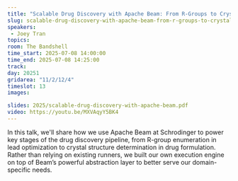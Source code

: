 ```yaml
---
title: "Scalable Drug Discovery with Apache Beam: From R-Groups to Crystal Structures"
slug: scalable-drug-discovery-with-apache-beam-from-r-groups-to-crystal-structures
speakers:
 - Joey Tran
topics:
room: The Bandshell
time_start: 2025-07-08 14:00:00
time_end: 2025-07-08 14:25:00
track: 
day: 20251
gridarea: "11/2/12/4"
timeslot: 13
images: 

slides: 2025/scalable-drug-discovery-with-apache-beam.pdf
video: https://youtu.be/MXVAqyY5BK4
---
```


In this talk, we'll share how we use Apache Beam at Schrodinger to power key stages of the drug discovery pipeline, from R-group enumeration in lead optimization to crystal structure determination in drug formulation. Rather than relying on existing runners, we built our own execution engine on top of Beam’s powerful abstraction layer to better serve our domain-specific needs.